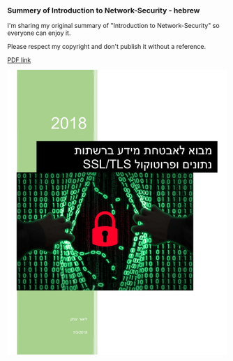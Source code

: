  ### Summery of  Introduction to Network-Security - hebrew
I'm sharing my original summary of "Introduction to Network-Security" so everyone can enjoy it.

Please respect my copyright and don't publish it without a reference.

[PDF link](https://github.com/LiorItzhak/Network-Security-Summery---Hebrew/raw/master/__%D7%9E%D7%91%D7%95%D7%90%20%D7%9C%D7%90%D7%91%D7%98%D7%97%D7%AA%20%D7%9E%D7%99%D7%93%D7%A2%20%D7%9C%D7%A4%D7%99%20%D7%A4%D7%A8%D7%95%D7%98%D7%95%D7%A7%D7%95%D7%9C%20TLS%20-%20%D7%9C%D7%99%D7%90%D7%95%D7%A8%20%D7%99%D7%A6%D7%97%D7%A7%20-%20%D7%9E%D7%A9%D7%95%D7%97%D7%96%D7%A8%20%D7%9C%D7%90%D7%97%D7%A8%20%D7%A7%D7%A8%D7%99%D7%A1%D7%94_compressed.pdf)

![cover.png](Data/COVER.png)
